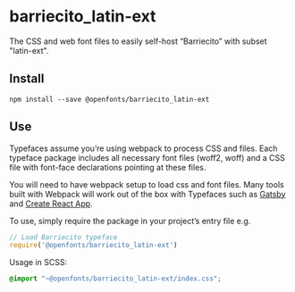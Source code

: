 
# barriecito_latin-ext

The CSS and web font files to easily self-host “Barriecito” with subset "latin-ext".

## Install

`npm install --save @openfonts/barriecito_latin-ext`

## Use

Typefaces assume you’re using webpack to process CSS and files. Each typeface
package includes all necessary font files (woff2, woff) and a CSS file with
font-face declarations pointing at these files.

You will need to have webpack setup to load css and font files. Many tools built
with Webpack will work out of the box with Typefaces such as [Gatsby](https://github.com/gatsbyjs/gatsby)
and [Create React App](https://github.com/facebookincubator/create-react-app).

To use, simply require the package in your project’s entry file e.g.

```javascript
// Load Barriecito typeface
require('@openfonts/barriecito_latin-ext')
```

Usage in SCSS:
```scss
@import "~@openfonts/barriecito_latin-ext/index.css";
```

